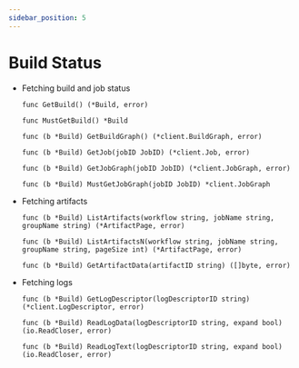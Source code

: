 ```yaml
---
sidebar_position: 5
---
```


# Build Status

- Fetching build and job status

  ```func GetBuild() (*Build, error)```

  ```func MustGetBuild() *Build```

  ```func (b *Build) GetBuildGraph() (*client.BuildGraph, error)```

  ```func (b *Build) GetJob(jobID JobID) (*client.Job, error)```

  ```func (b *Build) GetJobGraph(jobID JobID) (*client.JobGraph, error)```

  ```func (b *Build) MustGetJobGraph(jobID JobID) *client.JobGraph```

- Fetching artifacts

  ```func (b *Build) ListArtifacts(workflow string, jobName string, groupName string) (*ArtifactPage, error)```

  ```func (b *Build) ListArtifactsN(workflow string, jobName string, groupName string, pageSize int) (*ArtifactPage, error)```

  ```func (b *Build) GetArtifactData(artifactID string) ([]byte, error)```

- Fetching logs

  ```func (b *Build) GetLogDescriptor(logDescriptorID string) (*client.LogDescriptor, error)```

  ```func (b *Build) ReadLogData(logDescriptorID string, expand bool) (io.ReadCloser, error)```

  ```func (b *Build) ReadLogText(logDescriptorID string, expand bool) (io.ReadCloser, error)```
